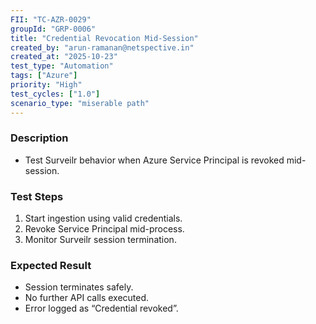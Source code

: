 ```yaml
---
FII: "TC-AZR-0029"
groupId: "GRP-0006"
title: "Credential Revocation Mid-Session"
created_by: "arun-ramanan@netspective.in"
created_at: "2025-10-23"
test_type: "Automation"
tags: ["Azure"]
priority: "High"
test_cycles: ["1.0"]
scenario_type: "miserable path"
---
```

### Description
- Test Surveilr behavior when Azure Service Principal is revoked mid-session.

### Test Steps
1. Start ingestion using valid credentials.  
2. Revoke Service Principal mid-process.  
3. Monitor Surveilr session termination.

### Expected Result
- Session terminates safely.  
- No further API calls executed.  
- Error logged as “Credential revoked”.
